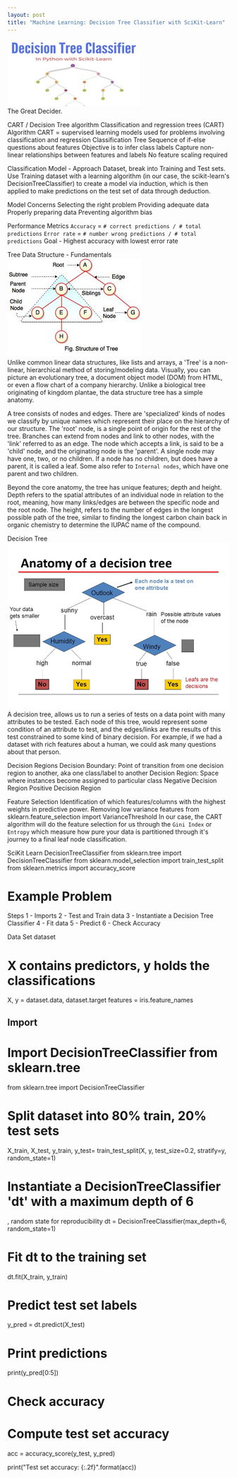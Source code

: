 ```yaml
---
layout: post
title: "Machine Learning: Decision Tree Classifier with SciKit-Learn"
---
```

<img src="/Images/DTC/DTC_Head.jpg" class="inline"/><br>
The Great Decider. 

CART / Decision Tree algorithm
Classification and regression trees (CART) Algorithm
CART = supervised learning models used for problems involving classification and regression
Classification Tree
Sequence of if-else questions about features
Objective is to infer class labels
Capture non-linear relationships between features and labels
No feature scaling required

Classification Model - Approach
Dataset, break into Training and Test sets. Use Training dataset with a learning algorithm (in our case, the scikit-learn's DecisionTreeClassifier) to create a model via induction, which is then applied to make predictions on the test set of data through deduction. 

Model Concerns 
Selecting the right problem
Providing adequate data
Properly preparing data
Preventing algorithm bias

Performance Metrics
`Accuracy`  = `# correct predictions / # total predictions`
`Error rate` = `# number wrong predictions / # total predictions`
Goal - Highest accuracy with lowest error rate

Tree Data Structure - Fundamentals
<img src="/Images/DTC/tree_anatomy.jpeg" class="inline"/><br>
Unlike common linear data structures, like lists and arrays, a 'Tree' is a non-linear, hierarchical method of storing/modeling data. Visually, you can picture an evolutionary tree, a document object model (DOM) from HTML, or even a flow chart of a company hierarchy. Unlike a biological tree originating of kingdom plantae, the data structure tree has a simple anatomy. 

A tree consists of nodes and edges. There are 'specialized' kinds of nodes we classify by unique names which represent their place on the hierarchy of our structure. The 'root' node, is a single point of origin for the rest of the tree. Branches can extend from nodes and link to other nodes, with the 'link' referred to as an edge. The node which accepts a link, is said to be a 'child' node, and the originating node is the 'parent'. A single node may have one, two, or no children. If a node has no children, but does have a parent, it is called a leaf. Some also refer to `Internal nodes`, which have one parent and two children. 

Beyond the core anatomy, the tree has unique features; depth and height. Depth refers to the spatial attributes of an individual node in relation to the root, meaning, how many links/edges are between the specific node and the root node. The height, refers to the number of edges in the longest possible path of the tree, similar to finding the longest carbon chain back in organic chemistry to determine the IUPAC name of the compound.

Decision Tree
<img src="/Images/DTC/Decision_tree_anatomy.jpg" class="inline"/><br>
A decision tree, allows us to run a series of tests on a data point with many attributes to be tested. Each node of this tree, would represent some condition of an attribute to test, and the edges/links are the results of this test constrained to some kind of binary decision. For example, if we had a dataset with rich features about a human, we could ask many questions about that person.  

Decision Regions
Decision Boundary: Point of transition from one decision region to another, aka one class/label to another
Decision Region: Space where instances become assigned to particular class
Negative Decision Region
Positive Decision Region

Feature Selection
Identification of which features/columns with the highest weights in predictive power. 
Removing low variance features
from sklearn.feature_selection import VarianceThreshold
In our case, the CART algorithm will do the feature selection for us through the `Gini Index` or `Entropy` which measure how pure your data is partitioned through it's journey to a final leaf node classification.  

SciKit Learn DecisionTreeClassifier
from sklearn.tree import DecisionTreeClassifier
from sklearn.model_selection import train_test_split
from sklearn.metrics import accuracy_score


# Example Problem
Steps
1 - Imports
2 - Test and Train data
3 - Instantiate a Decision Tree Classifier
4 - Fit data
5 - Predict
6 - Check Accuracy

Data Set
dataset
# X contains predictors, y holds the classifications
X, y = dataset.data, dataset.target
features = iris.feature_names

## Import
# Import DecisionTreeClassifier from sklearn.tree
from sklearn.tree import DecisionTreeClassifier

# Split dataset into 80% train, 20% test sets
X_train, X_test, y_train, y_test= train_test_split(X, y, test_size=0.2, stratify=y, random_state=1)

# Instantiate a DecisionTreeClassifier 'dt' with a maximum depth of 6
, random state for reproducibility
dt = DecisionTreeClassifier(max_depth=6, random_state=1)

# Fit dt to the training set
dt.fit(X_train, y_train)


# Predict test set labels
y_pred = dt.predict(X_test)

# Print predictions
print(y_pred[0:5])

# Check accuracy
# Compute test set accuracy  

acc = accuracy_score(y_test, y_pred)

print("Test set accuracy: {:.2f}".format(acc))
